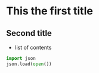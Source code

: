 # This the first title
## Second title
- list of contents

```python
import json
json.load(open())
```
